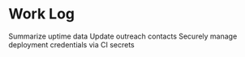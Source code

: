 # Work Log
Summarize uptime data
Update outreach contacts
Securely manage deployment credentials via CI secrets
